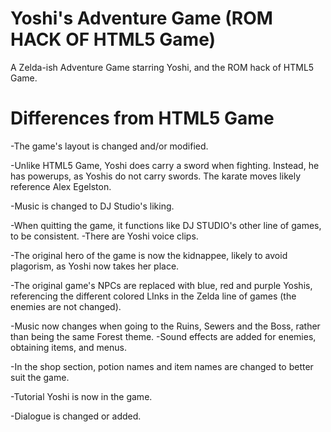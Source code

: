 # Yoshi's Adventure Game (ROM HACK OF HTML5 Game)
A Zelda-ish Adventure Game starring Yoshi, and the ROM hack of HTML5 Game.

# Differences from HTML5 Game
-The game's layout is changed and/or modified.

-Unlike HTML5 Game, Yoshi does carry a sword when fighting. Instead, he has powerups, as Yoshis do not carry swords. The karate moves likely reference Alex Egelston.

-Music is changed to DJ Studio's liking.

-When quitting the game, it functions like DJ STUDIO's other line of games, to be consistent.
-There are Yoshi voice clips.

-The original hero of the game is now the kidnappee, likely to avoid plagorism, as Yoshi now takes her place.

-The original game's NPCs are replaced with blue, red and purple Yoshis, referencing the different colored LInks in the Zelda line of games (the enemies are not changed).

-Music now changes when going to the Ruins, Sewers and the Boss, rather than being the same Forest theme.
-Sound effects are added for enemies, obtaining items, and menus.

-In the shop section, potion names and item names are changed to better suit the game.

-Tutorial Yoshi is now in the game.

-Dialogue is changed or added.

